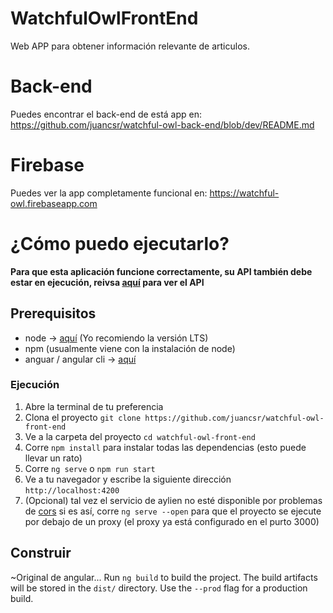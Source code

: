 # WatchfulOwlFrontEnd
Web APP para obtener información relevante de articulos.

# Back-end
Puedes encontrar el back-end de está app en: https://github.com/juancsr/watchful-owl-back-end/blob/dev/README.md

# Firebase
Puedes ver la app completamente funcional en: https://watchful-owl.firebaseapp.com


# ¿Cómo puedo ejecutarlo? 

**Para que esta aplicación funcione correctamente, su API también debe estar en ejecución, reivsa [aquí](https://github.com/juancsr/watchful-owl-back-end) para ver el API**

## Prerequisitos
* node -> [aquí](https://nodejs.org/en/) (Yo recomiendo la versión LTS)
* npm (usualmente viene con la instalación de node)
* anguar / angular cli -> [aquí](https://cli.angular.io/)

### Ejecución
1. Abre la terminal de tu preferencia 
2. Clona el proyecto `git clone https://github.com/juancsr/watchful-owl-front-end`
3. Ve a la carpeta del proyecto `cd watchful-owl-front-end`
4. Corre `npm install` para instalar todas las dependencias (esto puede llevar un rato)
5. Corre `ng serve` o `npm run start`
6. Ve a tu navegador y escribe la siguiente dirección `http://localhost:4200`
7. (Opcional) tal vez el servicio de aylien no esté disponible por problemas de [cors](https://developer.mozilla.org/en-US/docs/Web/HTTP/CORS) si es así, corre `ng serve --open` para que el proyecto se ejecute por debajo de un proxy (el proxy ya está configurado en el purto 3000)

## Construir

~Original de angular...
Run `ng build` to build the project. The build artifacts will be stored in the `dist/` directory. Use the `--prod` flag for a production build.

